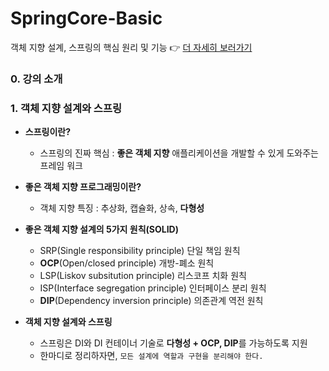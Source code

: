 # SpringCore-Basic 
객체 지향 설계, 스프링의 핵심 원리 및 기능 👉 [더 자세히 보러가기](https://bejewled-hornet-2b8.notion.site/0e8b09a8ad9740d0bfa5595a397ccd2f)

### 0. 강의 소개 
### 1. 객체 지향 설계와 스프링
  * **스프링이란?**
    - 스프링의 진짜 핵심 : **좋은 객체 지향** 애플리케이션을 개발할 수 있게 도와주는 프레임 워크
    
  * **좋은 객체 지향 프로그래밍이란?**
    - 객체 지향 특징 : 추상화, 캡슐화, 상속, **다형성**
    
  * **좋은 객체 지향 설계의 5가지 원칙(SOLID)**
    - SRP(Single responsibility principle) 단일 책임 원칙
    - **OCP**(Open/closed principle) 개방-폐소 원칙
    - LSP(Liskov subsitution principle) 리스코프 치화 원칙
    - ISP(Interface segregation principle) 인터페이스 분리 원칙
    - **DIP**(Dependency inversion principle) 의존관계 역전 원칙 
    
  * **객체 지향 설계와 스프링**
    - 스프링은 DI와 DI 컨테이너 기술로 **다형성 + OCP, DIP**를 가능하도록 지원
    - 한마디로 정리하자면, ```모든 설계에 역할과 구현을 분리해야 한다.```
  
